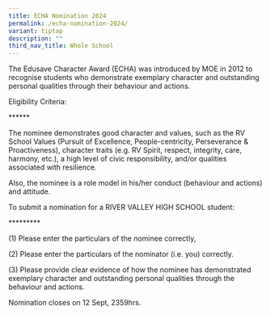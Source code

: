 ```yaml
---
title: ECHA Nomination 2024
permalink: /echa-nomination-2024/
variant: tiptap
description: ""
third_nav_title: Whole School
---
```

<p>The Edusave Character Award (ECHA) was introduced by MOE in 2012 to recognise
students who demonstrate exemplary character and outstanding personal qualities
through their behaviour and actions.</p>
<p>Eligibility Criteria:</p>
<p>******</p>
<p>The nominee demonstrates good character and values, such as the RV School
Values (Pursuit of Excellence, People-centricity, Perseverance &amp; Proactiveness),
character traits (e.g. RV Spirit, respect, integrity, care, harmony, etc.),
a high level of civic responsibility, and/or qualities associated with
resilience.</p>
<p>Also, the nominee is a role model in his/her conduct (behaviour and actions)
and attitude.</p>
<p>To submit a nomination for a RIVER VALLEY HIGH SCHOOL student:</p>
<p>*********</p>
<p>(1) Please enter the particulars of the nominee correctly,</p>
<p>(2) Please enter the particulars of the nominator (i.e. you) correctly.</p>
<p>(3) Please provide clear evidence of how the nominee has demonstrated
exemplary character and outstanding personal qualities through the behaviour
and actions.</p>
<p>Nomination closes on 12 Sept, 2359hrs.</p>